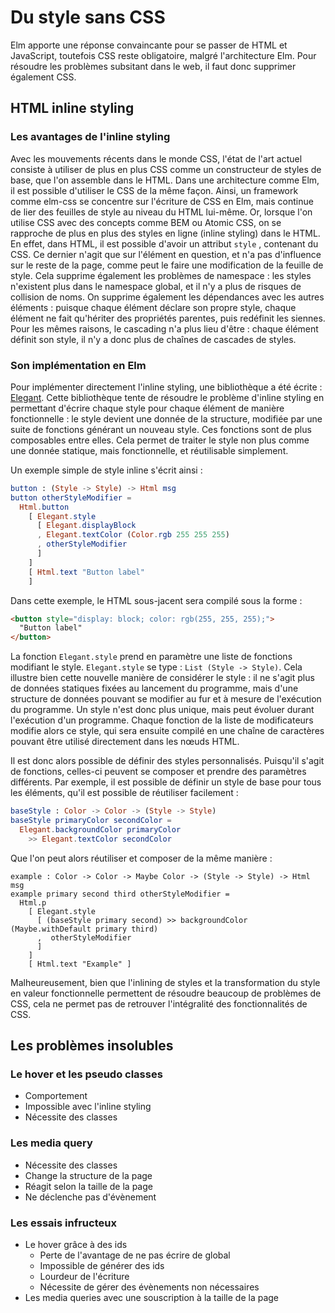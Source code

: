 # Du style sans CSS

Elm apporte une réponse convaincante pour se passer de HTML et JavaScript, toutefois CSS reste obligatoire, malgré l'architecture Elm. Pour résoudre les problèmes subsitant dans le web, il faut donc supprimer également CSS.

## HTML inline styling

### Les avantages de l'inline styling

Avec les mouvements récents dans le monde CSS, l'état de l'art actuel consiste à utiliser de plus en plus CSS comme un constructeur de styles de base, que l'on assemble dans le HTML. Dans une architecture comme Elm, il est possible d'utiliser le CSS de la même façon. Ainsi, un framework comme elm-css se concentre sur l'écriture de CSS en Elm, mais continue de lier des feuilles de style au niveau du HTML lui-même. Or, lorsque l'on utilise CSS avec des concepts comme BEM ou Atomic CSS, on se rapproche de plus en plus des styles en ligne \(inline styling\) dans le HTML. En effet, dans HTML, il est possible d'avoir un attribut `style` , contenant du CSS. Ce dernier n'agit que sur l'élément en question, et n'a pas d'influence sur le reste de la page, comme peut le faire une modification de la feuille de style. Cela supprime également les problèmes de namespace : les styles n'existent plus dans le namespace global, et il n'y a plus de risques de collision de noms. On supprime également les dépendances avec les autres éléments : puisque chaque élément déclare son propre style, chaque élément ne fait qu'hériter des propriétés parentes, puis redéfinit les siennes. Pour les mêmes raisons, le cascading n'a plus lieu d'être : chaque élément définit son style, il n'y a donc plus de chaînes de cascades de styles.

### Son implémentation en Elm

Pour implémenter directement l'inline styling, une bibliothèque a été écrite : [Elegant](https://github.com/elm-bodybuilder/elegant). Cette bibliothèque tente de résoudre le problème d'inline styling en permettant d'écrire chaque style pour chaque élément de manière fonctionnelle : le style devient une donnée de la structure, modifiée par une suite de fonctions générant un nouveau style. Ces fonctions sont de plus composables entre elles. Cela permet de traiter le style non plus comme une donnée statique, mais fonctionnelle, et réutilisable simplement.

Un exemple simple de style inline s'écrit ainsi :

```elm
button : (Style -> Style) -> Html msg
button otherStyleModifier =
  Html.button
    [ Elegant.style
      [ Elegant.displayBlock
      , Elegant.textColor (Color.rgb 255 255 255) 
      , otherStyleModifier
      ]
    ]
    [ Html.text "Button label"
    ]
```

Dans cette exemple, le HTML sous-jacent sera compilé sous la forme :

```html
<button style="display: block; color: rgb(255, 255, 255);">
  "Button label"
</button>
```

La fonction `Elegant.style` prend en paramètre une liste de fonctions modifiant le style. `Elegant.style` se type : `List (Style -> Style)`. Cela illustre bien cette nouvelle manière de considérer le style : il ne s'agit plus de données statiques fixées au lancement du programme, mais d'une structure de données pouvant se modifier au fur et à mesure de l'exécution du programme. Un style n'est donc plus unique, mais peut évoluer durant l'exécution d'un programme. Chaque fonction de la liste de modificateurs modifie alors ce style, qui sera ensuite compilé en une chaîne de caractères pouvant être utilisé directement dans les nœuds HTML.

Il est donc alors possible de définir des styles personnalisés. Puisqu'il s'agit de fonctions, celles-ci peuvent se composer et prendre des paramètres différents. Par exemple, il est possible de définir un style de base pour tous les éléments, qu'il est possible de réutiliser facilement :

```elm
baseStyle : Color -> Color -> (Style -> Style)
baseStyle primaryColor secondColor =
  Elegant.backgroundColor primaryColor 
    >> Elegant.textColor secondColor
```

Que l'on peut alors réutiliser et composer de la même manière :

```
example : Color -> Color -> Maybe Color -> (Style -> Style) -> Html msg
example primary second third otherStyleModifier =
  Html.p
    [ Elegant.style 
      [ (baseStyle primary second) >> backgroundColor (Maybe.withDefault primary third)
      ,  otherStyleModifier
      ]
    ]
    [ Html.text "Example" ]
```

Malheureusement, bien que l'inlining de styles et la transformation du style en valeur fonctionnelle permettent de résoudre beaucoup de problèmes de CSS, cela ne permet pas de retrouver l'intégralité des fonctionnalités de CSS.

## Les problèmes insolubles

### Le hover et les pseudo classes

* Comportement
* Impossible avec l'inline styling
* Nécessite des classes

### Les media query

* Nécessite des classes
* Change la structure de la page
* Réagit selon la taille de la page
* Ne déclenche pas d'évènement

### Les essais infructeux

* Le hover grâce à des ids
  * Perte de l'avantage de ne pas écrire de global
  * Impossible de générer des ids
  * Lourdeur de l'écriture
  * Nécessite de gérer des évènements non nécessaires
* Les media queries avec une souscription à la taille de la page



